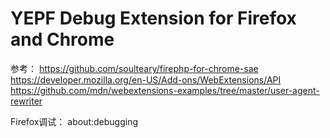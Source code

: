 # YEPF Debug Extension for Firefox and Chrome

参考： 
https://github.com/soulteary/firephp-for-chrome-sae
https://developer.mozilla.org/en-US/Add-ons/WebExtensions/API
https://github.com/mdn/webextensions-examples/tree/master/user-agent-rewriter

Firefox调试： about:debugging
